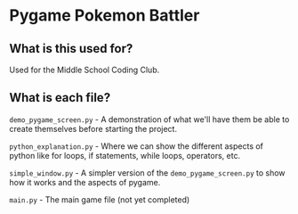 # Pygame Pokemon Battler

## What is this used for?

Used for the Middle School Coding Club.

## What is each file?

`demo_pygame_screen.py` - A demonstration of what we'll have them be able to create themselves before starting the project.

`python_explanation.py` - Where we can show the different aspects of python like for loops, if statements, while loops, operators, etc.

`simple_window.py` - A simpler version of the `demo_pygame_screen.py` to show how it works and the aspects of pygame.

`main.py` - The main game file (not yet completed)
